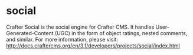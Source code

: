 social
======

Crafter Social is the social engine for Crafter CMS. It handles User-Generated-Content (UGC) in the form of object ratings, nested comments, and similar. For more information, please visit: http://docs.craftercms.org/en/3.1/developers/projects/social/index.html
